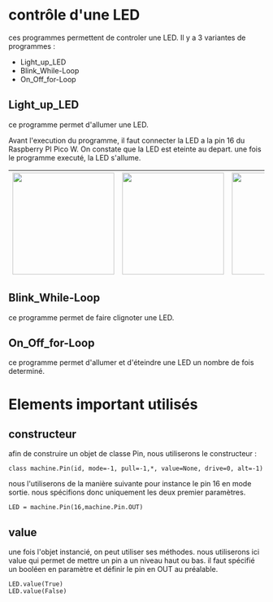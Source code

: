 ﻿# contrôle d'une LED
ces programmes permettent de controler une LED.
Il y a 3 variantes de programmes :
- Light_up_LED
- Blink_While-Loop
- On_Off_for-Loop

## Light_up_LED
ce programme permet d'allumer une LED.

Avant l'execution du programme, il faut connecter la LED a la pin 16 du Raspberry PI Pico W.
On constate que la LED est eteinte au depart. une fois le programme executé, la LED s'allume.


|<img src="https://raw.github.com/Didier-roth/SmartCities/ressources/GPIO/controle%20d'une%20led/LED_OFF.jpg" width=200>| <img src="https://raw.github.com/Didier-roth/SmartCities/ressources/GPIO/controle%20d'une%20led/right_arrow.png" width=200> |<img src="https://raw.github.com/Didier-roth/SmartCities/ressources/GPIO/controle%20d'une%20led/LED_ON.jpg" width=200>|
|---|-----------------------------------------------------------------------------------------------------------------------------|---|




## Blink_While-Loop
ce programme permet de faire clignoter une LED.

## On_Off_for-Loop
ce programme permet d'allumer et d'éteindre une LED un nombre de fois determiné.


# Elements important utilisés
## constructeur 
afin de construire un objet de classe Pin, nous utiliserons le constructeur :

	class machine.Pin(id, mode=-1, pull=-1,*, value=None, drive=0, alt=-1)

nous l'utiliserons de la manière suivante pour instance	le pin 16 en mode sortie. nous spécifions donc uniquement les deux premier paramètres. 

	LED = machine.Pin(16,machine.Pin.OUT)


## value
une fois l'objet instancié, on peut utiliser ses méthodes. nous utiliserons ici value qui permet de mettre un pin a un niveau haut ou bas. il faut spécifié un booléen en paramètre et définir le pin en OUT au préalable. 

	LED.value(True)
    LED.value(False)

